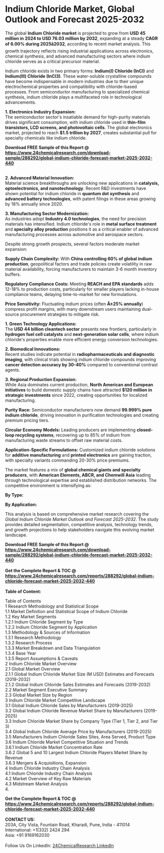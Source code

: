 <h1>Indium Chloride Market, Global Outlook and Forecast 2025-2032</h1><p>The global <strong>Indium Chloride market</strong> is projected to grow from <strong>USD 45 million in 2024 to USD 76.03 million by 2032</strong>, expanding at a steady <strong>CAGR of 6.00% during 2025â2032</strong>, according to recent market analysis. This growth trajectory reflects rising industrial applications across electronics, chemical synthesis, and advanced manufacturing sectors where indium chloride serves as a critical precursor material.</p><p>Indium chloride exists in two primary forms: <strong>Indium(I) Chloride (InCl)</strong> and <strong>Indium(III) Chloride (InCl3)</strong>. These water-soluble crystalline compounds have become indispensable in modern industries due to their unique electrochemical properties and compatibility with chloride-based processes. From semiconductor manufacturing to specialized chemical synthesis, indium chloride plays a multifaceted role in technological advancements.</p><p><strong>1. Electronics Industry Expansion:</strong><br>
The semiconductor sector's insatiable demand for high-purity materials drives significant consumption, with indium chloride used in <strong>thin-film transistors, LCD screens, and photovoltaic cells</strong>. The global electronics market, projected to reach <strong>$1.5 trillion by 2027</strong>, creates substantial pull for specialty chemicals like indium chloride.</p><div><b>Download FREE Sample of this Report @ 
            <a href="https://www.24chemicalresearch.com/download-sample/288292/global-indium-chloride-forecast-market-2025-2032-440">
            https://www.24chemicalresearch.com/download-sample/288292/global-indium-chloride-forecast-market-2025-2032-440</a></b></div><br><p><strong>2. Advanced Material Innovation:</strong><br>
Material science breakthroughs are unlocking new applications in <strong>catalysis, optoelectronics, and nanotechnology</strong>. Recent R&amp;D investments have shown potential for indium chloride in <strong>quantum dot synthesis</strong> and <strong>advanced battery technologies</strong>, with patent filings in these areas growing by 18% annually since 2020.</p><p><strong>3. Manufacturing Sector Modernization:</strong><br>
As industries adopt <strong>Industry 4.0 technologies</strong>, the need for precision materials has intensified. Indium chloride's role in <strong>metal surface treatment</strong> and <strong>specialty alloy production</strong> positions it as a critical enabler of advanced manufacturing processes across automotive and aerospace sectors.</p><p>Despite strong growth prospects, several factors moderate market expansion:</p><p><strong>Supply Chain Complexity:</strong> With <strong>China controlling 60% of global indium production</strong>, geopolitical factors and trade policies create volatility in raw material availability, forcing manufacturers to maintain 3-6 month inventory buffers.</p><p><strong>Regulatory Compliance Costs:</strong> Meeting <strong>REACH and EPA standards</strong> adds 12-18% to production costs, particularly for smaller players lacking in-house compliance teams, delaying time-to-market for new formulations.</p><p><strong>Price Sensitivity:</strong> Fluctuating indium prices (often <strong>Â±25% annually</strong>) compress profit margins, with many downstream users maintaining dual-source procurement strategies to mitigate risk.</p><p><strong>1. Green Technology Applications:</strong><br>
The <strong>USD 44 billion cleantech sector</strong> presents new frontiers, particularly in <strong>hydrogen fuel cell catalysts</strong> and <strong>next-generation solar cells</strong>, where indium chloride's properties enable more efficient energy conversion technologies.</p><p><strong>2. Biomedical Innovations:</strong><br>
Recent studies indicate potential in <strong>radiopharmaceuticals and diagnostic imaging</strong>, with clinical trials showing indium chloride compounds improving <strong>cancer detection accuracy by 30-40%</strong> compared to conventional contrast agents.</p><p><strong>3. Regional Production Expansion:</strong><br>
While Asia dominates current production, <strong>North American and European initiatives</strong> to build domestic supply chains have attracted <strong>$120 million in strategic investments</strong> since 2022, creating opportunities for localized manufacturing.</p><p><strong>Purity Race:</strong> Semiconductor manufacturers now demand <strong>99.999% pure indium chloride</strong>, driving innovation in purification technologies and creating premium pricing tiers.</p><p><strong>Circular Economy Models:</strong> Leading producers are implementing <strong>closed-loop recycling systems</strong>, recovering up to 85% of indium from manufacturing waste streams to offset raw material costs.</p><p><strong>Application-Specific Formulations:</strong> Customized indium chloride solutions for <strong>additive manufacturing</strong> and <strong>printed electronics</strong> are gaining traction, with specialty variants commanding 20-30% price premiums.</p><p>The market features a mix of <strong>global chemical giants and specialty producers</strong>, with <strong>American Elements, ABCR, and Chemwill Asia</strong> leading through technological expertise and established distribution networks. The competitive environment is intensifying as:</p><p><strong>By Type:</strong></p><p><strong>By Application:</strong></p><p>This analysis is based on comprehensive market research covering the <em>Global Indium Chloride Market Outlook and Forecast 2025-2032</em>. The study provides detailed segmentation, competitive analysis, technology trends, and growth projections to help stakeholders navigate this evolving market landscape.</p><div><b>Download FREE Sample of this Report @ 
            <a href="https://www.24chemicalresearch.com/download-sample/288292/global-indium-chloride-forecast-market-2025-2032-440">
            https://www.24chemicalresearch.com/download-sample/288292/global-indium-chloride-forecast-market-2025-2032-440</a></b></div><br><div><b>Get the Complete Report & TOC @ 
            <a href="https://www.24chemicalresearch.com/reports/288292/global-indium-chloride-forecast-market-2025-2032-440">
            https://www.24chemicalresearch.com/reports/288292/global-indium-chloride-forecast-market-2025-2032-440</a></b></div><br>
            <b>Table of Content:</b><p>Table of Contents<br />
1 Research Methodology and Statistical Scope<br />
1.1 Market Definition and Statistical Scope of Indium Chloride<br />
1.2 Key Market Segments<br />
1.2.1 Indium Chloride Segment by Type<br />
1.2.2 Indium Chloride Segment by Application<br />
1.3 Methodology & Sources of Information<br />
1.3.1 Research Methodology<br />
1.3.2 Research Process<br />
1.3.3 Market Breakdown and Data Triangulation<br />
1.3.4 Base Year<br />
1.3.5 Report Assumptions & Caveats<br />
2 Indium Chloride Market Overview<br />
2.1 Global Market Overview<br />
2.1.1 Global Indium Chloride Market Size (M USD) Estimates and Forecasts (2019-2032)<br />
2.1.2 Global Indium Chloride Sales Estimates and Forecasts (2019-2032)<br />
2.2 Market Segment Executive Summary<br />
2.3 Global Market Size by Region<br />
3 Indium Chloride Market Competitive Landscape<br />
3.1 Global Indium Chloride Sales by Manufacturers (2019-2025)<br />
3.2 Global Indium Chloride Revenue Market Share by Manufacturers (2019-2025)<br />
3.3 Indium Chloride Market Share by Company Type (Tier 1, Tier 2, and Tier 3)<br />
3.4 Global Indium Chloride Average Price by Manufacturers (2019-2025)<br />
3.5 Manufacturers Indium Chloride Sales Sites, Area Served, Product Type<br />
3.6 Indium Chloride Market Competitive Situation and Trends<br />
3.6.1 Indium Chloride Market Concentration Rate<br />
3.6.2 Global 5 and 10 Largest Indium Chloride Players Market Share by Revenue<br />
3.6.3 Mergers & Acquisitions, Expansion<br />
4 Indium Chloride Industry Chain Analysis<br />
4.1 Indium Chloride Industry Chain Analysis<br />
4.2 Market Overview of Key Raw Materials<br />
4.3 Midstream Market Analysis<br />
4.</p><div><b>Get the Complete Report & TOC @ 
            <a href="https://www.24chemicalresearch.com/reports/288292/global-indium-chloride-forecast-market-2025-2032-440">
            https://www.24chemicalresearch.com/reports/288292/global-indium-chloride-forecast-market-2025-2032-440</a></b></div><br><b>CONTACT US:</b><br>
            203A, City Vista, Fountain Road, Kharadi, Pune, India - 411014<br>
            International: +1(332) 2424 294<br>
            Asia: +91 9169162030 <br><br>
            Follow Us On LinkedIn: <a href="https://www.linkedin.com/company/24chemicalresearch/">24ChemicalResearch LinkedIn</a>